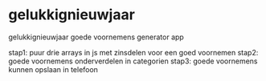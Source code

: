 # gelukkignieuwjaar
gelukkignieuwjaar goede voornemens generator app



stap1: puur drie arrays in js met zinsdelen voor een goed voornemen
stap2: goede voornemens onderverdelen in categorien
stap3: goede voornemens kunnen opslaan in telefoon
